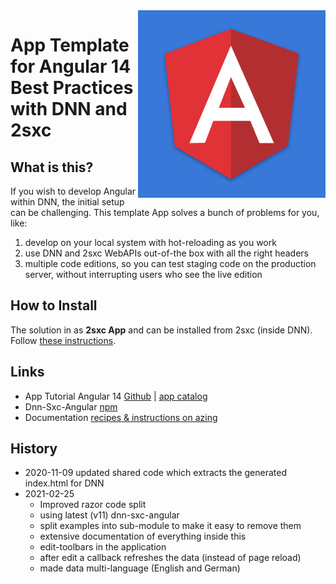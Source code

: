<img src="app-icon.png" width="300px" align="right">

# App Template for Angular 14 Best Practices with DNN and 2sxc

## What is this?

If you wish to develop Angular within DNN, the initial setup can be challenging. This template App solves a bunch of problems for you, like:

1. develop on your local system with hot-reloading as you work
1. use DNN and 2sxc WebAPIs out-of-the box with all the right headers
1. multiple code editions, so you can test staging code on the production server, without interrupting users who see the live edition

## How to Install

The solution in as **2sxc App** and can be installed from 2sxc (inside DNN). Follow [these instructions](https://azing.org/2sxc/r/oCmPBI3p).

## Links

* App Tutorial Angular 14 [Github](https://github.com/2sic/app-template-angular) | [app catalog](https://2sxc.org/en/apps/app/tutorial-and-template-app-for-angular-11)
* Dnn-Sxc-Angular [npm](https://www.npmjs.com/package/@2sic.com/dnn-sxc-angular)
* Documentation [recipes & instructions on azing](https://azing.org/2sxc/l/VPE4Usua/angular-apps-development)


## History

* 2020-11-09 updated shared code which extracts the generated index.html for DNN
* 2021-02-25 
    * Improved razor code split
    * using latest (v11) dnn-sxc-angular
    * split examples into sub-module to make it easy to remove them
    * extensive documentation of everything inside this
    * edit-toolbars in the application
    * after edit a callback refreshes the data (instead of page reload)
    * made data multi-language (English and German)